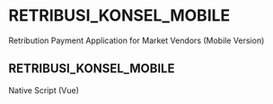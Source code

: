 # RETRIBUSI_KONSEL_MOBILE
Retribution Payment Application for Market Vendors (Mobile Version)


## RETRIBUSI_KONSEL_MOBILE

Native Script (Vue)

